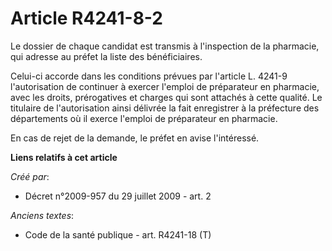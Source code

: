 # Article R4241-8-2

Le dossier de chaque candidat est transmis à l'inspection de la pharmacie, qui adresse au préfet la liste des bénéficiaires.

Celui-ci accorde dans les conditions prévues par l'article L. 4241-9 l'autorisation de continuer à exercer l'emploi de
préparateur en pharmacie, avec les droits, prérogatives et charges qui sont attachés à cette qualité. Le titulaire de
l'autorisation ainsi délivrée la fait enregistrer à la préfecture des départements où il exerce l'emploi de préparateur en
pharmacie.

En cas de rejet de la demande, le préfet en avise l'intéressé.

**Liens relatifs à cet article**

_Créé par_:

  - Décret n°2009-957 du 29 juillet 2009 - art. 2

_Anciens textes_:

  - Code de la santé publique - art. R4241-18 (T)
